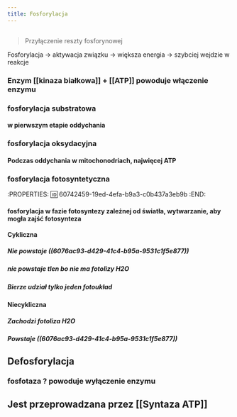 ```yaml
---
title: Fosforylacja
---
```


## 
> Przyłączenie reszty fosforynowej

Fosforylacja → aktywacja związku → większa energia → szybciej wejdzie w reakcje
### Enzym [[kinaza białkowa]] + [[ATP]] powoduje **włączenie enzymu**
### fosforylacja substratowa
#### w pierwszym etapie oddychania
### fosforylacja oksydacyjna
#### Podczas oddychania w mitochonodriach, najwięcej ATP
### fosforylacja fotosyntetyczna
:PROPERTIES:
:id: 60742459-19ed-4efa-b9a3-c0b437a3eb9b
:END:
#### fosforylacja w fazie fotosyntezy zależnej od światła, wytwarzanie, aby mogła zajść fotosynteza
#### Cykliczna
##### **Nie powstaje** ((6076ac93-d429-41c4-b95a-9531c1f5e877))
##### **nie powstaje** tlen bo nie ma fotolizy H2O
##### Bierze udział tylko jeden fotoukład
#### Niecykliczna
##### Zachodzi fotoliza H2O
##### Powstaje  ((6076ac93-d429-41c4-b95a-9531c1f5e877))
## Defosforylacja
### fosfotaza ? powoduje wyłączenie enzymu
## Jest przeprowadzana przez [[Syntaza ATP]]
